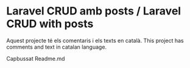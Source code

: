 # Laravel CRUD amb posts / Laravel CRUD with posts
Aquest projecte té els comentaris i els texts en català.
This project has comments and text in catalan language.

Capbussat
Readme.md
